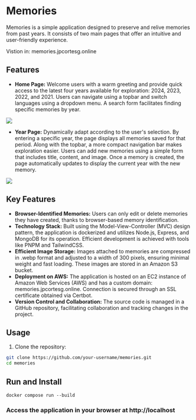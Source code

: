 # Memories

Memories is a simple application designed to preserve and relive memories from past years. It consists of two main pages that offer an intuitive and user-friendly experience.

Vistion in: memories.jpcortesg.online

## Features

- **Home Page:** Welcome users with a warm greeting and provide quick access to the latest four years available for exploration: 2024, 2023, 2022, and 2021. Users can navigate using a topbar and switch languages using a dropdown menu. A search form facilitates finding specific memories by year.

<img src="https://github.com/jpcortesg1/mvc-we-memories/assets/60229777/ce93792d-0449-428d-8df6-2eb9a1552c59" />

- **Year Page:** Dynamically adapt according to the user's selection. By entering a specific year, the page displays all memories saved for that period. Along with the topbar, a more compact navigation bar makes exploration easier. Users can add new memories using a simple form that includes title, content, and image. Once a memory is created, the page automatically updates to display the current year with the new memory.

<img src="https://github.com/jpcortesg1/mvc-we-memories/assets/60229777/15708a44-3de1-4de9-8248-1f9a2c8ffd3a" />

## Key Features

- **Browser-Identified Memories:** Users can only edit or delete memories they have created, thanks to browser-based memory identification.
- **Technology Stack:** Built using the Model-View-Controller (MVC) design pattern, the application is dockerized and utilizes Node.js, Express, and MongoDB for its operation. Efficient development is achieved with tools like PNPM and TailwindCSS.
- **Efficient Image Storage:** Images attached to memories are compressed in .webp format and adjusted to a width of 300 pixels, ensuring minimal weight and fast loading. These images are stored in an Amazon S3 bucket.
- **Deployment on AWS:** The application is hosted on an EC2 instance of Amazon Web Services (AWS) and has a custom domain: memories.jpcortesg.online. Connection is secured through an SSL certificate obtained via Certbot.
- **Version Control and Collaboration:** The source code is managed in a GitHub repository, facilitating collaboration and tracking changes in the project.

## Usage

1. Clone the repository:

```bash
git clone https://github.com/your-username/memories.git
cd memories
```

## Run and Install
```
docker compose run --build
```

### Access the application in your browser at http://localhost